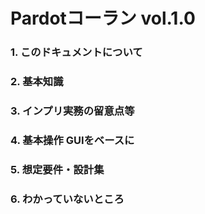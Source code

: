 # Pardotコーラン vol.1.0

### 1. このドキュメントについて

### 2. 基本知識

### 3. インプリ実務の留意点等

### 4. 基本操作 GUIをベースに

### 5. 想定要件・設計集

### 6. わかっていないところ
